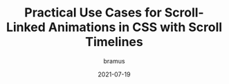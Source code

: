 ---
author: bramus
date: 2021-07-19
publisher: css
tags:
  - css
  - animations
target_url: https://css-tricks.com/practical-use-cases-for-scroll-linked-animations-in-css-with-scroll-timelines/
title: Practical Use Cases for Scroll-Linked Animations in CSS with Scroll Timelines
---
